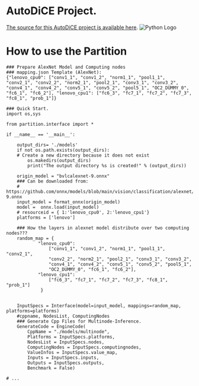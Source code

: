 # AutoDiCE Project.
[The source for this AutoDiCE project is available here][src].
![Python Logo](https://www.python.org/static/community_logos/python-logo.png "Sample inline image")


# How to use the Partition 
```
### Prepare AlexNet Model and Computing nodes
### mapping.json Template (AlexNet):
{"lenovo_cpu0": ["conv1_1", "conv1_2", "norm1_1", "pool1_1", "conv2_1", "conv2_2", "norm2_1", "pool2_1", "conv3_1", "conv3_2", "conv4_1", "conv4_2", "conv5_1", "conv5_2", "pool5_1", "OC2_DUMMY_0", "fc6_1", "fc6_2"], "lenovo_cpu1": ["fc6_3", "fc7_1", "fc7_2", "fc7_3", "fc8_1", "prob_1"]}

### Quick Start.
import os,sys
 
from partition.interface import *

if __name__ == '__main__':

    output_dirs= './models'
    if not os.path.exists(output_dirs):
    # Create a new directory because it does not exist
        os.makedirs(output_dirs)
        print("The output directory %s is created!" % (output_dirs))

    origin_model = "bvlcalexnet-9.onnx"
    ### Can be downloaded from:
    # https://github.com/onnx/models/blob/main/vision/classification/alexnet/model/bvlcalexnet-9.onnx
    input_model = format_onnx(origin_model)
    model =  onnx.load(input_model)
    # resourceid = { 1:'lenovo_cpu0', 2:'lenovo_cpu1'}
    platforms = ['lenovo']

    ### How the layers in alexnet model distribute over two computing nodes???
    random_map = {
            "lenovo_cpu0":
                ["conv1_1", "conv1_2", "norm1_1", "pool1_1", "conv2_1",
                "conv2_2", "norm2_1", "pool2_1", "conv3_1", "conv3_2",
                "conv4_1", "conv4_2", "conv5_1", "conv5_2", "pool5_1",
                "OC2_DUMMY_0", "fc6_1", "fc6_2"],
            "lenovo_cpu1":
                ["fc6_3", "fc7_1", "fc7_2", "fc7_3", "fc8_1", "prob_1"]
             }
    

    InputSpecs = Interface(model=input_model, mappings=random_map, platforms=platforms)
    #cppname, NodesList, ComputingNodes
    ### Generate Cpp Files for Multinode-Inference.
    GenerateCode = EngineCode(
        CppName = "./models/multinode",
        Platforms = InputSpecs.platforms,
        NodesList = InputSpecs.nodes,
        ComputingNodes = InputSpecs.computingnodes,
        ValueInfos = InputSpecs.value_map,
        Inputs = InputSpecs.inputs,
        Outputs = InputSpecs.outputs,
        Benchmark = False)

# ...
```

 

[packaging guide]: https://packaging.python.org
[distribution tutorial]: https://packaging.python.org/tutorials/packaging-projects/
[src]: https://github.com/parrotsky/AutoDiCE
[rst]: http://docutils.sourceforge.net/rst.html
[md]: https://tools.ietf.org/html/rfc7764#section-3.5 "CommonMark variant"
[md use]: https://packaging.python.org/specifications/core-metadata/#description-content-type-optional
